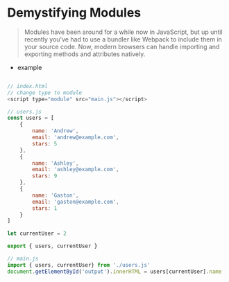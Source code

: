 # Demystifying Modules

> Modules have been around for a while now in JavaScript, but up until recently you've had to use a bundler like Webpack to include them in your source code. Now, modern browsers can handle importing and exporting methods and attributes natively.

- example

```JavaScript

// index.html
// change type to module
<script type="module" src="main.js"></script>

// users.js
const users = [
    {
        name: 'Andrew',
        email: 'andrew@example.com',
        stars: 5
    },
    {
        name: 'Ashley',
        email: 'ashley@example.com',
        stars: 9
    },
    {
        name: 'Gaston',
        email: 'gaston@example.com',
        stars: 1
    }
]

let currentUser = 2

export { users, currentUser }

// main.js
import { users, currentUser} from './users.js'
document.getElementById('output').innerHTML = users[currentUser].name
```
